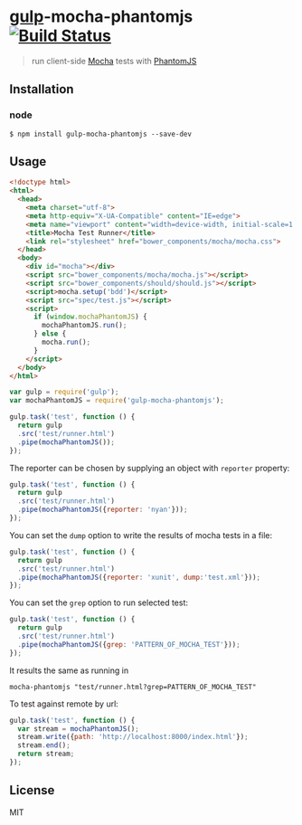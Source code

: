 # [gulp](https://github.com/wearefractal/gulp)-mocha-phantomjs [![Build Status](https://travis-ci.org/mrhooray/gulp-mocha-phantomjs.svg?branch=master)](https://travis-ci.org/mrhooray/gulp-mocha-phantomjs)
> run client-side [Mocha](https://github.com/visionmedia/mocha) tests with [PhantomJS](https://github.com/ariya/phantomjs)

## Installation
### node
```shell
$ npm install gulp-mocha-phantomjs --save-dev
```

## Usage
```html
<!doctype html>
<html>
  <head>
    <meta charset="utf-8">
    <meta http-equiv="X-UA-Compatible" content="IE=edge">
    <meta name="viewport" content="width=device-width, initial-scale=1.0">
    <title>Mocha Test Runner</title>
    <link rel="stylesheet" href="bower_components/mocha/mocha.css">
  </head>
  <body>
    <div id="mocha"></div>
    <script src="bower_components/mocha/mocha.js"></script>
    <script src="bower_components/should/should.js"></script>
    <script>mocha.setup('bdd')</script>
    <script src="spec/test.js"></script>
    <script>
      if (window.mochaPhantomJS) {
        mochaPhantomJS.run();
      } else {
        mocha.run();
      }
    </script>
  </body>
</html>
```

```javascript
var gulp = require('gulp');
var mochaPhantomJS = require('gulp-mocha-phantomjs');

gulp.task('test', function () {
  return gulp
  .src('test/runner.html')
  .pipe(mochaPhantomJS());
});
```

The reporter can be chosen by supplying an object with `reporter` property:

```javascript
gulp.task('test', function () {
  return gulp
  .src('test/runner.html')
  .pipe(mochaPhantomJS({reporter: 'nyan'}));
});
```

You can set the `dump` option to write the results of mocha tests in a file:

```javascript
gulp.task('test', function () {
  return gulp
  .src('test/runner.html')
  .pipe(mochaPhantomJS({reporter: 'xunit', dump:'test.xml'}));
});
```
You can set the `grep` option to run selected test:

```javascript
gulp.task('test', function () {
  return gulp
  .src('test/runner.html')
  .pipe(mochaPhantomJS({grep: 'PATTERN_OF_MOCHA_TEST'}));
});
```
It results the same as running in 

```
mocha-phantomjs "test/runner.html?grep=PATTERN_OF_MOCHA_TEST"
```

To test against remote by url:

```javascript
gulp.task('test', function () {
  var stream = mochaPhantomJS();
  stream.write({path: 'http://localhost:8000/index.html'});
  stream.end();
  return stream;
});
```

## License
MIT
